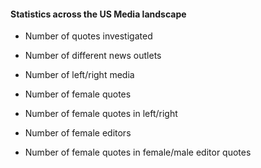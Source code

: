 <!-- ---
layout: post
title: "Statistics"
# subtitle: "because they lacked opposable thumbs and the brainpower to build a space program."
background: ''
--- -->

#### Statistics across the US Media landscape

- Number of quotes investigated
- Number of different news outlets
- Number of left/right media

- Number of female quotes
- Number of female quotes in left/right

- Number of female editors 
- Number of female quotes in female/male editor quotes

